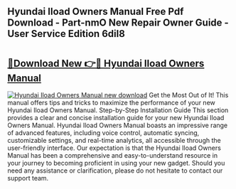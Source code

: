 ## Hyundai Iload Owners Manual Free Pdf Download - Part-nmO New Repair Owner Guide - User Service Edition 6dil8

# <h2><a href="http://cf17315.oget.top/?id=Hyundai+Iload+Owners+Manual">🔗Download New 👉🔴 Hyundai Iload Owners Manual</a></h2>

[![Hyundai Iload Owners Manual new download](https://i.imgur.com/5g1atiW.png)](http://cf17315.oget.top/?id=Hyundai+Iload+Owners+Manual)
Get the Most Out of It! This manual offers tips and tricks to maximize the performance of your new Hyundai Iload Owners Manual. Step-by-Step Installation Guide This section provides a clear and concise installation guide for your new Hyundai Iload Owners Manual. Hyundai Iload Owners Manual boasts an impressive range of advanced features, including voice control, automatic syncing, customizable settings, and real-time analytics, all accessible through the user-friendly interface. Our expectation is that the Hyundai Iload Owners Manual has been a comprehensive and easy-to-understand resource in your journey to becoming proficient in using your new gadget. Should you need any assistance or clarification, please do not hesitate to contact our support team.
